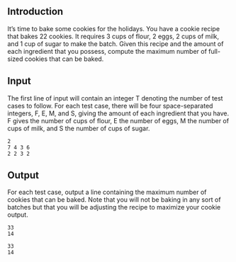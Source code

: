 ## Introduction

It’s time to bake some cookies for the holidays. You have a cookie recipe that bakes 22 cookies. It requires 3 cups of flour, 2 eggs, 2 cups of milk, and 1 cup of sugar to make the batch. Given this recipe and the amount of each ingredient that you possess, compute the maximum number of full-sized cookies that can be baked.


## Input
The first line of input will contain an integer T denoting the number of test cases to follow. For each test case, there will be four space-separated integers, F, E, M, and S, giving the amount of each ingredient that you have. F gives the number of cups of flour, E the number of eggs, M the number of cups of milk, and S the number of cups of sugar.

```
2
7 4 3 6
2 2 3 2
```

## Output
For each test case, output a line containing the maximum number of cookies that can be baked. Note that you will not be baking in any sort of batches but that you will be adjusting the recipe to maximize your cookie output.

```
33
14
```
```
33
14
```